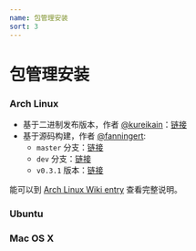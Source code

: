 ```yaml
---
name: 包管理安装
sort: 3
---
```


# 包管理安装

### Arch Linux

- 基于二进制发布版本，作者 [@kureikain](https://github.com/kureikain)：[链接](https://aur.archlinux.org/packages/gogs/)
- 基于源码构建，作者 [@fanningert](https://github.com/fanningert):
	- `master` 分支：[链接](https://aur.archlinux.org/packages/gogs-git/)
	- `dev` 分支：[链接](https://aur.archlinux.org/packages/gogs-git-dev/)
	- `v0.3.1` 版本：[链接](https://aur.archlinux.org/packages/gogs/)
	
能可以到 [Arch Linux Wiki entry](https://wiki.archlinux.org/index.php/Gogs) 查看完整说明。

### Ubuntu

### Mac OS X